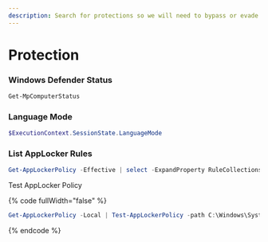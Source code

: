 ```yaml
---
description: Search for protections so we will need to bypass or evade.
---
```


# Protection

### Windows Defender Status

```powershell
Get-MpComputerStatus
```

### Language Mode

```powershell
$ExecutionContext.SessionState.LanguageMode
```

### List AppLocker Rules

```powershell
Get-AppLockerPolicy -Effective | select -ExpandProperty RuleCollections
```

Test AppLocker Policy

{% code fullWidth="false" %}
```powershell
Get-AppLockerPolicy -Local | Test-AppLockerPolicy -path C:\Windows\System32\cmd.exe -User Everyone
```
{% endcode %}
